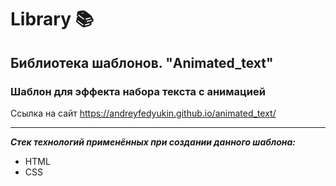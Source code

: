 # Library 📚

## Библиотека шаблонов. "Animated_text"

### Шаблон для эффекта набора текста с анимацией

Ссылка на сайт <https://andreyfedyukin.github.io/animated_text/>

---

***Стек технологий применённых при создании данного шаблона:***

- HTML
- CSS
